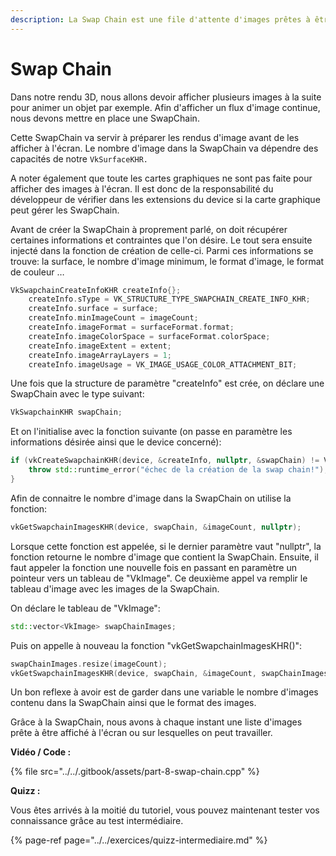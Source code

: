 ```yaml
---
description: La Swap Chain est une file d'attente d'images prêtes à être affichées.
---
```


# Swap Chain

Dans notre rendu 3D, nous allons devoir afficher plusieurs images à la suite pour animer un objet par exemple. Afin d'afficher un flux d'image continue, nous devons mettre en place une SwapChain. 

Cette SwapChain va servir à préparer les rendus d'image avant de les afficher à l'écran. Le nombre d'image dans la SwapChain va dépendre des capacités de notre `VkSurfaceKHR.`

A noter également que toute les cartes graphiques ne sont pas faite pour afficher des images à l'écran. Il est donc de la responsabilité du développeur de vérifier dans les extensions du device si la carte graphique peut gérer les SwapChain.

Avant de créer la SwapChain à proprement parlé, on doit récupérer certaines informations et contraintes que l'on désire. Le tout sera ensuite injecté dans la fonction de création de celle-ci. Parmi ces informations se trouve: la surface,  le nombre d'image minimum, le format d'image, le format de couleur …

```cpp
VkSwapchainCreateInfoKHR createInfo{};
    createInfo.sType = VK_STRUCTURE_TYPE_SWAPCHAIN_CREATE_INFO_KHR;
    createInfo.surface = surface;
    createInfo.minImageCount = imageCount;
    createInfo.imageFormat = surfaceFormat.format;
    createInfo.imageColorSpace = surfaceFormat.colorSpace;
    createInfo.imageExtent = extent;
    createInfo.imageArrayLayers = 1;
    createInfo.imageUsage = VK_IMAGE_USAGE_COLOR_ATTACHMENT_BIT;
```

Une fois que la structure de paramètre "createInfo" est crée, on déclare une SwapChain avec le type suivant:

```cpp
VkSwapchainKHR swapChain; 
```

Et on l'initialise avec la fonction suivante \(on passe en paramètre les informations désirée ainsi que le device concerné\):

```cpp
if (vkCreateSwapchainKHR(device, &createInfo, nullptr, &swapChain) != VK_SUCCESS) {
    throw std::runtime_error("échec de la création de la swap chain!");
}
```

Afin de connaitre le nombre d'image dans la SwapChain on utilise la fonction:

```cpp
vkGetSwapchainImagesKHR(device, swapChain, &imageCount, nullptr);
```

Lorsque cette fonction est appelée, si le dernier paramètre vaut "nullptr", la fonction retourne le nombre d'image que contient la SwapChain. Ensuite, il faut appeler la fonction une nouvelle fois en passant en paramètre un pointeur vers un tableau de "VkImage". Ce deuxième appel va remplir le tableau d'image avec les images de la SwapChain.

On déclare le tableau de "VkImage":

```cpp
std::vector<VkImage> swapChainImages;
```

Puis on appelle à nouveau la fonction "vkGetSwapchainImagesKHR\(\)":

```cpp
swapChainImages.resize(imageCount);
vkGetSwapchainImagesKHR(device, swapChain, &imageCount, swapChainImages.data());
```

Un bon reflexe à avoir est de garder dans une variable le nombre d'images contenu dans la SwapChain ainsi que le format des images.

Grâce à la SwapChain, nous avons à chaque instant une liste d'images prête à être affiché à l'écran ou sur lesquelles on peut travailler.





**Vidéo / Code :**

{% file src="../../.gitbook/assets/part-8-swap-chain.cpp" %}

**Quizz :**

Vous êtes arrivés à la moitié du tutoriel, vous pouvez maintenant tester vos connaissance grâce au test intermédiaire.

{% page-ref page="../../exercices/quizz-intermediaire.md" %}



